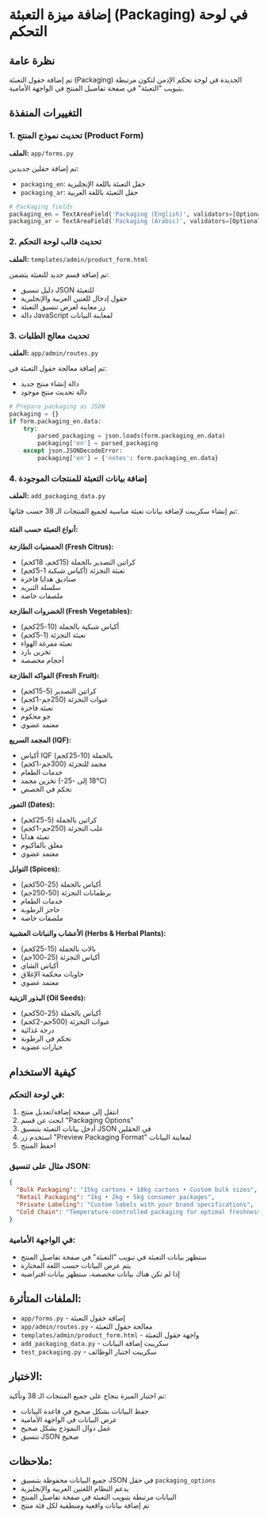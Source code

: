 # إضافة ميزة التعبئة (Packaging) في لوحة التحكم

## نظرة عامة
تم إضافة حقول التعبئة (Packaging) الجديدة في لوحة تحكم الإدمن لتكون مرتبطة بتبويب "التعبئة" في صفحة تفاصيل المنتج في الواجهة الأمامية.

## التغييرات المنفذة

### 1. تحديث نموذج المنتج (Product Form)
**الملف:** `app/forms.py`

تم إضافة حقلين جديدين:
- `packaging_en`: حقل التعبئة باللغة الإنجليزية
- `packaging_ar`: حقل التعبئة باللغة العربية

```python
# Packaging fields
packaging_en = TextAreaField('Packaging (English)', validators=[Optional()])
packaging_ar = TextAreaField('Packaging (Arabic)', validators=[Optional()])
```

### 2. تحديث قالب لوحة التحكم
**الملف:** `templates/admin/product_form.html`

تم إضافة قسم جديد للتعبئة يتضمن:
- دليل تنسيق JSON للتعبئة
- حقول إدخال للغتين العربية والإنجليزية
- زر معاينة لعرض تنسيق التعبئة
- دالة JavaScript لمعاينة البيانات

### 3. تحديث معالج الطلبات
**الملف:** `app/admin/routes.py`

تم إضافة معالجة حقول التعبئة في:
- دالة إنشاء منتج جديد
- دالة تحديث منتج موجود

```python
# Prepare packaging as JSON
packaging = {}
if form.packaging_en.data:
    try:
        parsed_packaging = json.loads(form.packaging_en.data)
        packaging['en'] = parsed_packaging
    except json.JSONDecodeError:
        packaging['en'] = {'notes': form.packaging_en.data}
```

### 4. إضافة بيانات التعبئة للمنتجات الموجودة
**الملف:** `add_packaging_data.py`

تم إنشاء سكريبت لإضافة بيانات تعبئة مناسبة لجميع المنتجات الـ 38 حسب فئاتها:

#### أنواع التعبئة حسب الفئة:

**الحمضيات الطازجة (Fresh Citrus):**
- كراتين التصدير بالجملة (15كجم، 18كجم)
- تعبئة التجزئة (أكياس شبكية 1-5كجم)
- صناديق هدايا فاخرة
- سلسلة التبريد
- ملصقات خاصة

**الخضروات الطازجة (Fresh Vegetables):**
- أكياس شبكية بالجملة (10-25كجم)
- تعبئة التجزئة (1-5كجم)
- تعبئة مفرغة الهواء
- تخزين بارد
- أحجام مخصصة

**الفواكه الطازجة (Fresh Fruit):**
- كراتين التصدير (5-15كجم)
- عبوات التجزئة (250جم-1كجم)
- تعبئة فاخرة
- جو محكوم
- معتمد عضوي

**المجمد السريع (IQF):**
- أكياس IQF بالجملة (10-25كجم)
- مجمد للتجزئة (300جم-1كجم)
- خدمات الطعام
- تخزين مجمد (-18 إلى -25°C)
- تحكم في الحصص

**التمور (Dates):**
- كراتين بالجملة (5-25كجم)
- علب التجزئة (250جم-1كجم)
- تعبئة هدايا
- مغلق بالفاكيوم
- معتمد عضوي

**التوابل (Spices):**
- أكياس بالجملة (25-50كجم)
- برطمانات التجزئة (50-250جم)
- خدمات الطعام
- حاجز الرطوبة
- ملصقات خاصة

**الأعشاب والنباتات العشبية (Herbs & Herbal Plants):**
- بالات بالجملة (15-25كجم)
- أكياس التجزئة (25-100جم)
- أكياس الشاي
- حاويات محكمة الإغلاق
- معتمد عضوي

**البذور الزيتية (Oil Seeds):**
- أكياس بالجملة (25-50كجم)
- عبوات التجزئة (500جم-2كجم)
- درجة غذائية
- تحكم في الرطوبة
- خيارات عضوية

## كيفية الاستخدام

### في لوحة التحكم:
1. انتقل إلى صفحة إضافة/تعديل منتج
2. ابحث عن قسم "Packaging Options"
3. أدخل بيانات التعبئة بتنسيق JSON في الحقلين
4. استخدم زر "Preview Packaging Format" لمعاينة البيانات
5. احفظ المنتج

### مثال على تنسيق JSON:
```json
{
  "Bulk Packaging": "15kg cartons • 18kg cartons • Custom bulk sizes",
  "Retail Packaging": "1kg • 2kg • 5kg consumer packages",
  "Private Labeling": "Custom labels with your brand specifications",
  "Cold Chain": "Temperature-controlled packaging for optimal freshness"
}
```

### في الواجهة الأمامية:
- ستظهر بيانات التعبئة في تبويب "التعبئة" في صفحة تفاصيل المنتج
- يتم عرض البيانات حسب اللغة المختارة
- إذا لم تكن هناك بيانات مخصصة، ستظهر بيانات افتراضية

## الملفات المتأثرة:
- `app/forms.py` - إضافة حقول التعبئة
- `app/admin/routes.py` - معالجة حقول التعبئة
- `templates/admin/product_form.html` - واجهة حقول التعبئة
- `add_packaging_data.py` - سكريبت إضافة البيانات
- `test_packaging.py` - سكريبت اختبار الوظائف

## الاختبار:
تم اختبار الميزة بنجاح على جميع المنتجات الـ 38 وتأكيد:
- حفظ البيانات بشكل صحيح في قاعدة البيانات
- عرض البيانات في الواجهة الأمامية
- عمل دوال النموذج بشكل صحيح
- تنسيق JSON صحيح

## ملاحظات:
- جميع البيانات محفوظة بتنسيق JSON في حقل `packaging_options`
- يدعم النظام اللغتين العربية والإنجليزية
- البيانات مرتبطة بتبويب التعبئة في صفحة تفاصيل المنتج
- تم إضافة بيانات واقعية ومنطقية لكل فئة منتج
